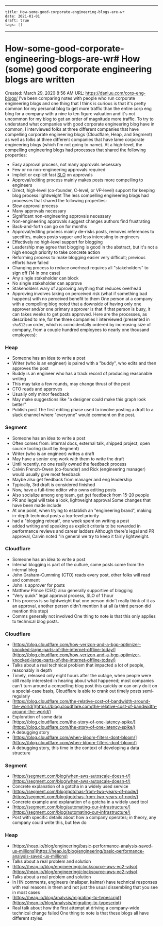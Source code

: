 
---
    title: How-some-good-corporate-engineering-blogs-are-wr
    date: 2021-01-01    
    draft: true
    tags: []
---
# How-some-good-corporate-engineering-blogs-are-wr# How (some) good corporate engineering blogs are written
Created: March 29, 2020 8:56 AM
URL: https://danluu.com/corp-eng-blogs/
I've been comparing notes with people who run corporate engineering blogs and one thing that I think is curious is that it's pretty common for my personal blog to get more traffic than the entire corp eng blog for a company with a nine to ten figure valuation and it's not uncommon for my blog to get an order of magnitude more traffic.
To try to understand what companies with good corporate engineering blog have in common, I interviewed folks at three different companies that have compelling corporate engineering blogs (Cloudflare, Heap, and Segment) as well as folks at three different companies that have lame corporate engineering blogs (which I'm not going to name).
At a high-level, the compelling engineering blogs had processes that shared the following properties:
- Easy approval process, not many approvals necessary
- Few or no non-engineering approvals required
- Implicit or explicit fast [SLO](https://en.wikipedia.org/wiki/Service-level_objective) on approvals
- Approval/editing process mainly makes posts more compelling to engineers
- Direct, high-level (co-founder, C-level, or VP-level) support for keeping blog process lightweight
The less compelling engineering blogs had processes that shared the following properties:
- Slow approval process
- Many approvals necessary
- Significant non-engineering approvals necessary
- Non-engineering approvals suggest changes authors find frustrating
- Back-and-forth can go on for months
- Approval/editing process mainly de-risks posts, removes references to specifics, makes posts vaguer and less interesting to engineers
- Effectively no high-level support for blogging
- Leadership may agree that blogging is good in the abstract, but it's not a high enough priority to take concrete action
- Reforming process to make blogging easier very difficult; previous efforts have failed
- Changing process to reduce overhead requires all "stakeholders" to sign off (14 in one case)
- Any single stakeholder can block
- No single stakeholder can approve
- Stakeholders wary of approving anything that reduces overhead
- Approving involves taking on perceived risk (what if something bad happens) with no perceived benefit to them
One person at a company with a compelling blog noted that a downside of having only one approver and/or one primary approver is that if that person is busy, it can takes weeks to get posts approved.
Here are the processes, as described to me, for the three companies I interviewed (presented in `sha512sum` order, which is coincidentally ordered by increasing size of company, from a couple hundred employees to nearly one thousand employees):
### Heap
- Someone has an idea to write a post
- Writer (who is an engineer) is paired with a "buddy", who edits and then approves the post
- Buddy is an engineer who has a track record of producing reasonable writing
- This may take a few rounds, may change thrust of the post
- CTO reads and approves
- Usually only minor feedback
- May make suggestions like "a designer could make this graph look better"
- Publish post
The first editing phase used to involve posting a draft to a slack channel where "everyone" would comment on the post.
### Segment
- Someone has an idea to write a post
- Often comes from: internal docs, external talk, shipped project, open source tooling (built by Segment)
- Writer (who is an engineer) writes a draft
- May have a senior eng work with them to write the draft
- Until recently, no one really owned the feedback process
- Calvin French-Owen (co-founder) and Rick (engineering manager) would usually give most feedback
- Maybe also get feedback from manager and eng leadership
- Typically, 3rd draft is considered finished
- Now, have a full-time editor who owns editing posts
- Also socialize among eng team, get get feedback from 15-20 people
- PR and legal will take a look, lightweight approval
Some changes that have been made include
- At one point, when trying to establish an "engineering brand", making in-depth technical posts a top-level priority
- had a "blogging retreat", one week spent on writing a post
- added writing and speaking as explicit criteria to be rewarded in performance reviews and career ladders
Although there's legal and PR approval, Calvin noted "In general we try to keep it fairly lightweight.
### Cloudflare
- Someone has an idea to write a post
- Internal blogging is part of the culture, some posts come from the internal blog
- John Graham-Cumming (CTO) reads every post, other folks will read and comment
- John is approver for posts
- Matthew Prince (CEO) also generally supportive of blogging
- "Very quick" legal approval process, SLO of 1 hour
- This process is so lightweight that one person didn't really think of it as an approval, another person didn't mention it at all (a third person did mention this step)
- Comms generally not involved
One thing to note is that this only applies to technical blog posts.
### Cloudflare
- [https://blog.cloudflare.com/how-verizon-and-a-bgp-optimizer-knocked-large-parts-of-the-internet-offline-today/](https://blog.cloudflare.com/how-verizon-and-a-bgp-optimizer-knocked-large-parts-of-the-internet-offline-today/)
- Talks about a real technical problem that impacted a lot of people, reasonably in depth
- Timely, released only eight hours after the outage, when people were still really interested in hearing about what happened; most companies can't turn around a compelling blog post this quickly or can only do it on a special-case basis, Cloudflare is able to crank out timely posts semi-regularly
- [https://blog.cloudflare.com/the-relative-cost-of-bandwidth-around-the-world/](https://blog.cloudflare.com/the-relative-cost-of-bandwidth-around-the-world/)
- Exploration of some data
- [https://blog.cloudflare.com/the-story-of-one-latency-spike/](https://blog.cloudflare.com/the-story-of-one-latency-spike/)
- A debugging story
- [https://blog.cloudflare.com/when-bloom-filters-dont-bloom/](https://blog.cloudflare.com/when-bloom-filters-dont-bloom/)
- A debugging story, this time in the context of developing a data structure
### Segment
- [https://segment.com/blog/when-aws-autoscale-doesn-t/](https://segment.com/blog/when-aws-autoscale-doesn-t/)
- Concrete explanation of a gotcha in a widely used service
- [https://segment.com/blog/gotchas-from-two-years-of-node/](https://segment.com/blog/gotchas-from-two-years-of-node/)
- Concrete example and explanation of a gotcha in a widely used tool
- [https://segment.com/blog/automating-our-infrastructure/](https://segment.com/blog/automating-our-infrastructure/)
- Post with specific details about how a company operates; in theory, any company could write this, but few do
### Heap
- [https://heap.io/blog/engineering/basic-performance-analysis-saved-us-millions](https://heap.io/blog/engineering/basic-performance-analysis-saved-us-millions)
- Talks about a real problem and solution
- [https://heap.io/blog/engineering/clocksource-aws-ec2-vdso](https://heap.io/blog/engineering/clocksource-aws-ec2-vdso)
- Talks about a real problem and solution
- In HN comments, engineers (malisper, kalmar) have technical responses with real reasons in them and not just the usual dissembling that you see in most cases
- [https://heap.io/blog/analysis/migrating-to-typescript](https://heap.io/blog/analysis/migrating-to-typescript)
- Real talk about how the first attempt at driving a company-wide technical change failed
One thing to note is that these blogs all have different styles.
